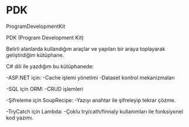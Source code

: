 # PDK
ProgramDevelopmentKit

PDK (Program Development Kit)

Belirli alanlarda kullandığım araçlar ve yapıları bir araya toplayarak geliştirdiğim kütüphane.

C# dili ile yazdığım bu kütüphanede:

-ASP.NET için:
  -Cache işlemi yönetimi
  -Dataset kontrol mekanizmaları
  
-SQL için ORM:
  -CRUD işlemleri
  
 -Şifreleme için SoupRecipe:
  -Yazıyı anahtar ile şifreleyip tekrar çözme.
  
 -TryCatch için Lambda:
   -Çoklu try/cath/finnaly kullanımları ile fonksiyonel kod yazımı.
